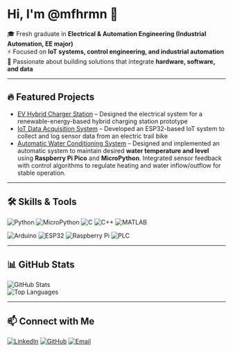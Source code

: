 # Hi, I'm @mfhrmn 👋  

🎓 Fresh graduate in **Electrical & Automation Engineering (Industrial Automation, EE major)**  
⚡ Focused on **IoT systems, control engineering, and industrial automation**  
🔧 Passionate about building solutions that integrate **hardware, software, and data**  

---

## 🔥 Featured Projects
- [EV Hybrid Charger Station](https://github.com/mfhrmn/ev-hybrid-charger-station) – Designed the electrical system for a renewable-energy-based hybrid charging station prototype  
- [IoT Data Acquisition System](https://github.com/mfhrmn/iot-data-acquisition-system) – Developed an ESP32-based IoT system to collect and log sensor data from an electric trail bike  
- [Automatic Water Conditioning System](https://github.com/mfhrmn/automatic-water-conditioning-system) – Designed and implemented an automatic system to maintain desired **water temperature and level** using **Raspberry Pi Pico** and **MicroPython**. Integrated sensor feedback with control algorithms to regulate heating and water inflow/outflow for stable operation.


---

## 🛠️ Skills & Tools  
![Python](https://img.shields.io/badge/Python-3776AB?style=for-the-badge&logo=python&logoColor=white)   ![MicroPython](https://img.shields.io/badge/MicroPython-2B2728?style=for-the-badge&logo=micropython&logoColor=white)   ![C](https://img.shields.io/badge/C-00599C?style=for-the-badge&logo=c&logoColor=white)   ![C++](https://img.shields.io/badge/C++-00599C?style=for-the-badge&logo=cplusplus&logoColor=white)   ![MATLAB](https://img.shields.io/badge/MATLAB-orange?style=for-the-badge&logo=mathworks&logoColor=white)  

![Arduino](https://img.shields.io/badge/Arduino-00979D?style=for-the-badge&logo=arduino&logoColor=white)   ![ESP32](https://img.shields.io/badge/ESP32-black?style=for-the-badge&logo=espressif&logoColor=white)   ![Raspberry Pi](https://img.shields.io/badge/Raspberry%20Pi-C51A4A?style=for-the-badge&logo=raspberrypi&logoColor=white)   ![PLC](https://img.shields.io/badge/PLC-Automation-green?style=for-the-badge)  


---

## 📊 GitHub Stats  
![GitHub Stats](https://github-readme-stats.vercel.app/api?username=yourusername&show_icons=true&theme=tokyonight)  
![Top Languages](https://github-readme-stats.vercel.app/api/top-langs/?username=yourusername&layout=compact&theme=tokyonight)  

---

## 📫 Connect with Me  
[![LinkedIn](https://img.shields.io/badge/LinkedIn-blue?style=for-the-badge&logo=linkedin&logoColor=white)](https://linkedin.com/in/mfhrmn)   [![GitHub](https://img.shields.io/badge/GitHub-black?style=for-the-badge&logo=github&logoColor=white)](https://github.com/mfhrmn)   [![Email](https://img.shields.io/badge/Email-D14836?style=for-the-badge&logo=gmail&logoColor=white)](mailto:mfhrmn@email.com)  
